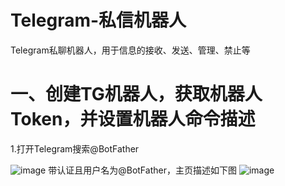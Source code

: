 # Telegram-私信机器人
Telegram私聊机器人，用于信息的接收、发送、管理、禁止等

# 一、创建TG机器人，获取机器人Token，并设置机器人命令描述
1.打开Telegram搜索@BotFather

![image](https://github.com/user-attachments/assets/c38accac-011d-4f78-9e54-c9e256493c14) 
  带认证且用户名为@BotFather，主页描述如下图
![image](https://github.com/user-attachments/assets/f4fb358d-8449-4a05-aa70-be5c9b639d8d)

